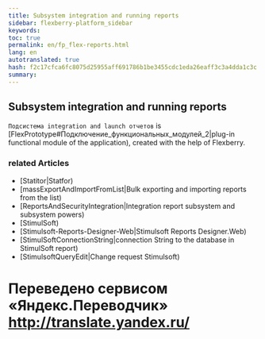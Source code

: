 ```yaml
--- 
title: Subsystem integration and running reports 
sidebar: flexberry-platform_sidebar 
keywords: 
toc: true 
permalink: en/fp_flex-reports.html 
lang: en 
autotranslated: true 
hash: f2c17cfca6fc8075d25955aff691786b1be3455cdc1eda26eaff3c3a4dda1c3c 
summary: 
--- 
```


## Subsystem integration and running reports 

`Подсистема integration and launch отчетов` is [FlexPrototype#Подключение_функциональных_модулей_2|plug-in functional module of the application), created with the help of Flexberry. 

### related Articles 

* [Statitor|Statfor) 
* [massExportAndImportFromList|Bulk exporting and importing reports from the list) 
* [ReportsAndSecurityIntegration|Integration report subsystem and subsystem powers) 
* [StimulSoft) 
* [Stimulsoft-Reports-Designer-Web|Stimulsoft Reports Designer.Web) 
* [StimulSoftConnectionString|connection String to the database in StimulSoft report) 
* [StimulsoftQueryEdit|Change request Stimulsoft) 



 # Переведено сервисом «Яндекс.Переводчик» http://translate.yandex.ru/